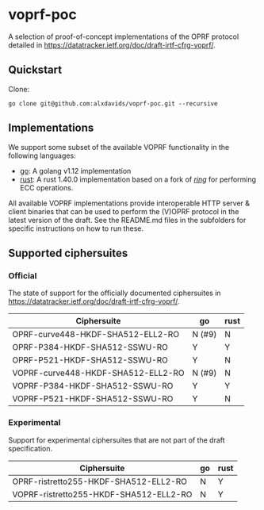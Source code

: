 # voprf-poc

A selection of proof-of-concept implementations of the OPRF protocol detailed
in <https://datatracker.ietf.org/doc/draft-irtf-cfrg-voprf/>.

## Quickstart

Clone:
```
go clone git@github.com:alxdavids/voprf-poc.git --recursive
```

## Implementations

We support some subset of the available VOPRF functionality in the following
languages:

- [go](go/): A golang v1.12 implementation
- [rust](rust/): A rust 1.40.0 implementation based on a fork of
  [*ring*](https://github.com/alxdavids/ring-ecc/) for performing ECC
  operations.

All available VOPRF implementations provide interoperable HTTP server & client
binaries that can be used to perform the (V)OPRF protocol in the latest version
of the draft. See the README.md files in the subfolders for specific
instructions on how to run these.

## Supported ciphersuites

### Official

The state of support for the officially documented ciphersuites in
<https://datatracker.ietf.org/doc/draft-irtf-cfrg-voprf/>.

| Ciphersuite | go | rust |
| ----------- | -- | ---- |
| OPRF-curve448-HKDF-SHA512-ELL2-RO | N (#9) | N |
| OPRF-P384-HKDF-SHA512-SSWU-RO | Y | Y |
| OPRF-P521-HKDF-SHA512-SSWU-RO | Y | N |
| VOPRF-curve448-HKDF-SHA512-ELL2-RO | N (#9) | N |
| VOPRF-P384-HKDF-SHA512-SSWU-RO | Y | Y |
| VOPRF-P521-HKDF-SHA512-SSWU-RO | Y | N |

### Experimental

Support for experimental ciphersuites that are not part of the draft
specification.

| Ciphersuite | go | rust |
| ----------- | -- | ---- |
| OPRF-ristretto255-HKDF-SHA512-ELL2-RO | N | Y |
| VOPRF-ristretto255-HKDF-SHA512-ELL2-RO | N | Y |